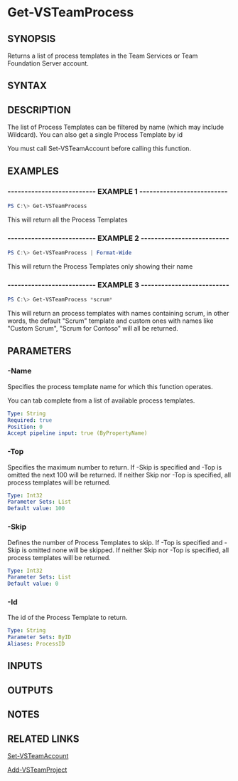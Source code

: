 


# Get-VSTeamProcess

## SYNOPSIS

Returns a list of process templates in the Team Services or Team Foundation Server account.

## SYNTAX

## DESCRIPTION

The list of Process Templates can be filtered by name  (which may include Wildcard). You can also get a single Process Template by id

You must call Set-VSTeamAccount before calling this function.

## EXAMPLES

### -------------------------- EXAMPLE 1 --------------------------

```PowerShell
PS C:\> Get-VSTeamProcess
```

This will return all the Process Templates

### -------------------------- EXAMPLE 2 --------------------------

```PowerShell
PS C:\> Get-VSTeamProcess | Format-Wide
```

This will return the Process Templates only showing their name

### -------------------------- EXAMPLE 3 --------------------------

```PowerShell
PS C:\> Get-VSTeamProcess *scrum*
```

This will return an process templates with names containing scrum,
in other words, the default "Scrum" template and custom ones with
names like "Custom Scrum", "Scrum for Contoso" will all be returned.

## PARAMETERS

### -Name

Specifies the process template name for which this function operates.

You can tab complete from a list of available process templates.

```yaml
Type: String
Required: true
Position: 0
Accept pipeline input: true (ByPropertyName)
```

### -Top

Specifies the maximum number to return.
If -Skip is specified and -Top is omitted the next 100 will be returned.
If neither Skip nor -Top is specified, all process templates will be returned.

```yaml
Type: Int32
Parameter Sets: List
Default value: 100
```

### -Skip

Defines the number of Process Templates to skip.
If -Top is specified and -Skip is omitted none will be skipped.
If neither Skip nor -Top is specified, all process templates will be returned.

```yaml
Type: Int32
Parameter Sets: List
Default value: 0
```

### -Id

The id of the Process Template to return.

```yaml
Type: String
Parameter Sets: ByID
Aliases: ProcessID
```

## INPUTS

## OUTPUTS

## NOTES

## RELATED LINKS

[Set-VSTeamAccount](Set-VSTeamAccount.md)

[Add-VSTeamProject](Add-VSTeamProject.md)

